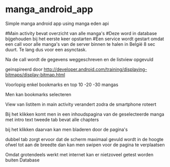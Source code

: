 # manga_android_app
Simple manga android app using manga eden api


#Main activity bevat overzicht van alle manga's
#Deze word in database bijgehouden bij het eerste keer opstarten
#Een service wordt gestart omdat een call voor alle manga's van de server binnen te halen
in België 8 sec duurt. Te lang dus voor een asynctask.

Na de call wordt de gegevens weggeschreven en de listview opgevuld

geinspireerd door http://developer.android.com/training/displaying-bitmaps/display-bitmap.html

Voorlopig enkel bookmarks en top 10 -20 -30 mangas

Men kan bookmarks selecteren

View van listitem in main activity verandert zodra de smartphone roteert

 Bij het klikken komt men in een inhoudspagina van de geselecteerde manga
 met intro text
 tweede tab bevat alle chapters

 bij het klikken daarvan kan men bladeren door de pagina's

 dubbel tab zorgt ervoor dat de scherm maximaal gevuld wordt in de hoogte ofwel tot aan de breedte
 dan kan men swipen voor de pagina te verplaatsen


Omdat grotendeels werkt met internet kan er nietzoveel getest worden buiten Database


